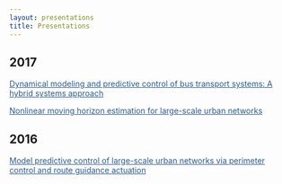```yaml
---
layout: presentations
title: Presentations
---
```


## 2017

<a href="https://sirmatel.github.io/assets/files/MLD_HMPC_BTSs_IFAC2017.pdf" style="color: #2d5a8c; text-decoration:underline">Dynamical modeling and predictive control of bus transport systems: A hybrid systems approach</a>

<a href="https://sirmatel.github.io/assets/files/NMHE_of_LSUNs_mobilTUM2017.pdf" style="color: #2d5a8c; text-decoration:underline">Nonlinear moving horizon estimation for large-scale urban networks</a>

## 2016

<a href="https://sirmatel.github.io/assets/files/MPC_of_LSUNs_via_PCRG_CDC2016.pdf" style="color: #2d5a8c; text-decoration:underline">Model predictive control of large-scale urban networks via perimeter control and route guidance actuation</a>
